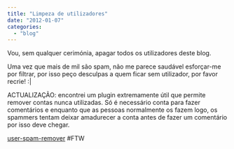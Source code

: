 ```yaml
---
title: "Limpeza de utilizadores"
date: "2012-01-07"
categories: 
  - "blog"
---
```


Vou, sem qualquer cerimónia, apagar todos os utilizadores deste blog.

Uma vez que mais de mil são spam, não me parece saudável esforçar-me por filtrar, por isso peço desculpas a quem ficar sem utilizador, por favor recrie! :|

ACTUALIZAÇÃO: encontrei um plugin extremamente útil que permite remover contas nunca utilizadas. Só é necessário conta para fazer comentários e enquanto que as pessoas normalmente os fazem logo, os spammers tentam deixar amadurecer a conta antes de fazer um comentário por isso deve chegar.

[user-spam-remover](http://wordpress.org/extend/plugins/user-spam-remover/) #FTW
